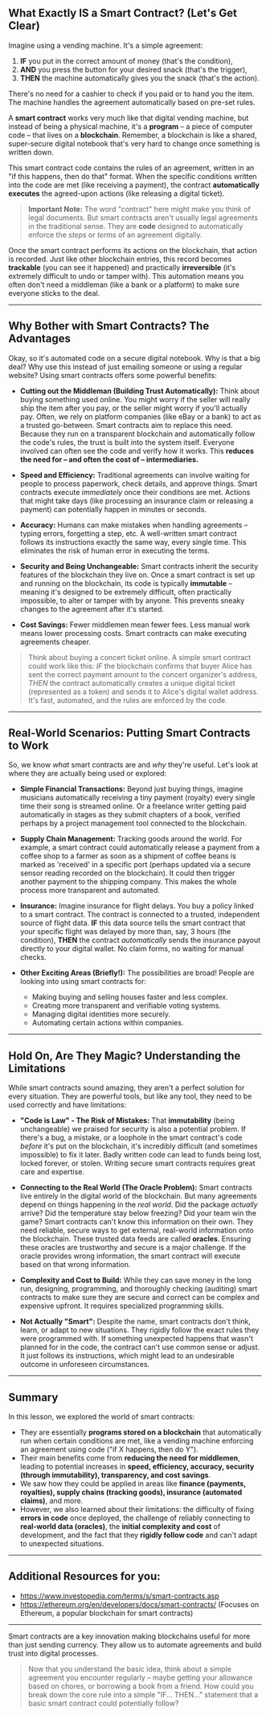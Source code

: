 ## What Exactly IS a Smart Contract? (Let's Get Clear)

Imagine using a vending machine. It's a simple agreement:
1.  **IF** you put in the correct amount of money (that's the condition),
2.  **AND** you press the button for your desired snack (that's the trigger),
3.  **THEN** the machine automatically gives you the snack (that's the action).

There's no need for a cashier to check if you paid or to hand you the item. The machine handles the agreement automatically based on pre-set rules.

A **smart contract** works very much like that digital vending machine, but instead of being a physical machine, it's a **program** – a piece of computer code – that lives on a **blockchain**. Remember, a blockchain is like a shared, super-secure digital notebook that's very hard to change once something is written down.

This smart contract code contains the rules of an agreement, written in an "if this happens, then do that" format. When the specific conditions written into the code are met (like receiving a payment), the contract **automatically executes** the agreed-upon actions (like releasing a digital ticket).

> **Important Note:** The word "contract" here might make you think of legal documents. But smart contracts aren't usually legal agreements in the traditional sense. They are **code** designed to automatically enforce the *steps* or *terms* of an agreement digitally.

Once the smart contract performs its actions on the blockchain, that action is recorded. Just like other blockchain entries, this record becomes **trackable** (you can see it happened) and practically **irreversible** (it's extremely difficult to undo or tamper with). This automation means you often don't need a middleman (like a bank or a platform) to make sure everyone sticks to the deal.

---

## Why Bother with Smart Contracts? The Advantages

Okay, so it's automated code on a secure digital notebook. Why is that a big deal? Why use this instead of just emailing someone or using a regular website? Using smart contracts offers some powerful benefits:

*   **Cutting out the Middleman (Building Trust Automatically):** Think about buying something used online. You might worry if the seller will really ship the item after you pay, or the seller might worry if you'll actually pay. Often, we rely on platform companies (like eBay or a bank) to act as a trusted go-between. Smart contracts aim to replace this need. Because they run on a transparent blockchain and automatically follow the code's rules, the trust is built into the system itself. Everyone involved can often see the code and verify how it works. This **reduces the need for – and often the cost of – intermediaries.**

*   **Speed and Efficiency:** Traditional agreements can involve waiting for people to process paperwork, check details, and approve things. Smart contracts execute *immediately* once their conditions are met. Actions that might take days (like processing an insurance claim or releasing a payment) can potentially happen in minutes or seconds.

*   **Accuracy:** Humans can make mistakes when handling agreements – typing errors, forgetting a step, etc. A well-written smart contract follows its instructions exactly the same way, every single time. This eliminates the risk of human error in executing the terms.

*   **Security and Being Unchangeable:** Smart contracts inherit the security features of the blockchain they live on. Once a smart contract is set up and running on the blockchain, its code is typically **immutable** – meaning it's designed to be extremely difficult, often practically impossible, to alter or tamper with by anyone. This prevents sneaky changes to the agreement after it's started.

*   **Cost Savings:** Fewer middlemen mean fewer fees. Less manual work means lower processing costs. Smart contracts can make executing agreements cheaper.

> Think about buying a concert ticket online. A simple smart contract could work like this: *IF* the blockchain confirms that buyer Alice has sent the correct payment amount to the concert organizer's address, *THEN* the contract automatically creates a unique digital ticket (represented as a token) and sends it to Alice's digital wallet address. It's fast, automated, and the rules are enforced by the code.

---

## Real-World Scenarios: Putting Smart Contracts to Work

So, we know *what* smart contracts are and *why* they're useful. Let's look at where they are actually being used or explored:

*   **Simple Financial Transactions:** Beyond just buying things, imagine musicians automatically receiving a tiny payment (royalty) every single time their song is streamed online. Or a freelance writer getting paid automatically in stages as they submit chapters of a book, verified perhaps by a project management tool connected to the blockchain.

*   **Supply Chain Management:** Tracking goods around the world. For example, a smart contract could automatically release a payment from a coffee shop to a farmer as soon as a shipment of coffee beans is marked as 'received' in a specific port (perhaps updated via a secure sensor reading recorded on the blockchain). It could then trigger another payment to the shipping company. This makes the whole process more transparent and automated.

*   **Insurance:** Imagine insurance for flight delays. You buy a policy linked to a smart contract. The contract is connected to a trusted, independent source of flight data. **IF** this data source tells the smart contract that your specific flight was delayed by more than, say, 3 hours (the condition), **THEN** the contract *automatically* sends the insurance payout directly to your digital wallet. No claim forms, no waiting for manual checks.

*   **Other Exciting Areas (Briefly!):** The possibilities are broad! People are looking into using smart contracts for:
    *   Making buying and selling houses faster and less complex.
    *   Creating more transparent and verifiable voting systems.
    *   Managing digital identities more securely.
    *   Automating certain actions within companies.

---

## Hold On, Are They Magic? Understanding the Limitations

While smart contracts sound amazing, they aren't a perfect solution for every situation. They are powerful tools, but like any tool, they need to be used correctly and have limitations:

*   **"Code is Law" - The Risk of Mistakes:** That **immutability** (being unchangeable) we praised for security is also a potential problem. If there's a bug, a mistake, or a loophole in the smart contract's code *before* it's put on the blockchain, it's incredibly difficult (and sometimes impossible) to fix it later. Badly written code can lead to funds being lost, locked forever, or stolen. Writing secure smart contracts requires great care and expertise.

*   **Connecting to the Real World (The Oracle Problem):** Smart contracts live entirely in the digital world of the blockchain. But many agreements depend on things happening in the *real world*. Did the package *actually* arrive? Did the temperature stay below freezing? Did your team win the game? Smart contracts can't know this information on their own. They need reliable, secure ways to get external, real-world information onto the blockchain. These trusted data feeds are called **oracles**. Ensuring these oracles are trustworthy and secure is a major challenge. If the oracle provides wrong information, the smart contract will execute based on that wrong information.

*   **Complexity and Cost to Build:** While they can save money in the long run, designing, programming, and thoroughly checking (auditing) smart contracts to make sure they are secure and correct can be complex and expensive upfront. It requires specialized programming skills.

*   **Not Actually "Smart":** Despite the name, smart contracts don't think, learn, or adapt to new situations. They rigidly follow the exact rules they were programmed with. If something unexpected happens that wasn't planned for in the code, the contract can't use common sense or adjust. It just follows its instructions, which might lead to an undesirable outcome in unforeseen circumstances.

---

## Summary

In this lesson, we explored the world of smart contracts:

*   They are essentially **programs stored on a blockchain** that automatically run when certain conditions are met, like a vending machine enforcing an agreement using code ("if X happens, then do Y").
*   Their main benefits come from **reducing the need for middlemen**, leading to potential increases in **speed, efficiency, accuracy, security (through immutability), transparency, and cost savings**.
*   We saw how they could be applied in areas like **finance (payments, royalties), supply chains (tracking goods), insurance (automated claims)**, and more.
*   However, we also learned about their limitations: the difficulty of fixing **errors in code** once deployed, the challenge of reliably connecting to **real-world data (oracles)**, the **initial complexity and cost** of development, and the fact that they **rigidly follow code** and can't adapt to unexpected situations.

---

## Additional Resources for you:

*   https://www.investopedia.com/terms/s/smart-contracts.asp
*   https://ethereum.org/en/developers/docs/smart-contracts/ (Focuses on Ethereum, a popular blockchain for smart contracts)

---

Smart contracts are a key innovation making blockchains useful for more than just sending currency. They allow us to automate agreements and build trust into digital processes.

> Now that you understand the basic idea, think about a simple agreement you encounter regularly – maybe getting your allowance based on chores, or borrowing a book from a friend. How could you break down the core rule into a simple "IF... THEN..." statement that a basic smart contract could potentially follow?